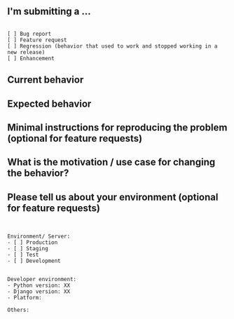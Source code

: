 <!--
PLEASE HELP US PROCESS GITHUB ISSUES FASTER BY PROVIDING THE FOLLOWING INFORMATION.

PLEASE CREATE AN ISSUE ON THIS REPO (github.com/tunga-io/tunga-web) IF ANY OF THIS IS TRUE:
- YOU'RE NOT PART OF THE TUNGA DEVELOPMENT TEAM 
- YOU HAVE A FEATURE REQUEST
- YOU'RE REPORTING A BUG ON https://tunga.io
-->

## I'm submitting a ...
<!-- Check one of the following options with "x" and add the appropriate label to the issue as well -->
<pre><code>
[ ] Bug report <!-- Please search this repo for a similar issue or PR before submitting -->
[ ] Feature request
[ ] Regression (behavior that used to work and stopped working in a new release)
[ ] Enhancement
</code></pre>

## Current behavior
<!-- Describe how the issue manifests. -->


## Expected behavior
<!-- Describe what the desired behavior would be. -->


## Minimal instructions for reproducing the problem (optional for feature requests)
<!--
For bug reports please provide the *STEPS TO REPRODUCE* and if possible a *MINIMAL DEMO* of the problem via
https://plnkr.co or similar.
-->

## What is the motivation / use case for changing the behavior?
<!-- Describe the motivation or the concrete use case. -->


## Please tell us about your environment (optional for feature requests)

<pre><code>

Environment/ Server:
- [ ] Production
- [ ] Staging
- [ ] Test
- [ ] Development
<!-- Check whether this is still an issue on the develop branch first -->

Developer environment:
- Python version: XX <!-- use `node --version` -->
- Django version: XX <!-- use `node --version` -->
- Platform: <!-- Mac, Linux, Windows -->

Others:
<!-- Anything else relevant?  Operating system version, IDE, package manager, HTTP server, ... -->
</code></pre>
